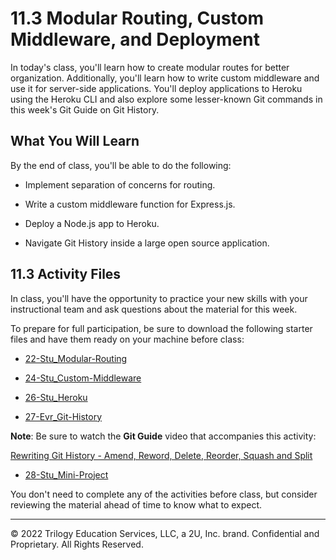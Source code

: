 # 11.3 Modular Routing, Custom Middleware, and Deployment
In today's class, you'll learn how to create modular routes for better organization. Additionally, you'll learn how to write custom middleware and use it for server-side applications. You'll deploy applications to Heroku using the Heroku CLI and also explore some lesser-known Git commands in this week's Git Guide on Git History.

## What You Will Learn
By the end of class, you'll be able to do the following:

* Implement separation of concerns for routing.

* Write a custom middleware function for Express.js.

* Deploy a Node.js app to Heroku.

* Navigate Git History inside a large open source application.

## 11.3 Activity Files
In class, you'll have the opportunity to practice your new skills with your instructional team and ask questions about the material for this week.

To prepare for full participation, be sure to download the following starter files and have them ready on your machine before class:

* [22-Stu_Modular-Routing](https://static.fullstack-bootcamp.com/lesson-files/11-Express/22-Stu_Modular-Routing.zip)

* [24-Stu_Custom-Middleware](https://static.fullstack-bootcamp.com/lesson-files/11-Express/24-Stu_Custom-Middleware.zip)

* [26-Stu_Heroku](https://static.fullstack-bootcamp.com/lesson-files/11-Express/26-Stu_Heroku.zip)

* [27-Evr_Git-History](https://static.fullstack-bootcamp.com/lesson-files/11-Express/27-Evr_Git-History.zip)

**Note**: Be sure to watch the **Git Guide** video that accompanies this activity:

[Rewriting Git History - Amend, Reword, Delete, Reorder, Squash and Split](https://www.youtube.com/watch?v=ElRzTuYln0M)

* [28-Stu_Mini-Project](https://static.fullstack-bootcamp.com/lesson-files/11-Express/28-Stu_Mini-Project.zip)

You don't need to complete any of the activities before class, but consider reviewing the material ahead of time to know what to expect.

---
© 2022 Trilogy Education Services, LLC, a 2U, Inc. brand. Confidential and Proprietary. All Rights Reserved.